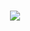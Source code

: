 <h1 align="center">
  <a href="https://git.io/typing-svg">
    <img src="https://readme-typing-svg.herokuapp.com/?lines=Merhabalar!&center=true&size=25">
  </a>
</h1>
